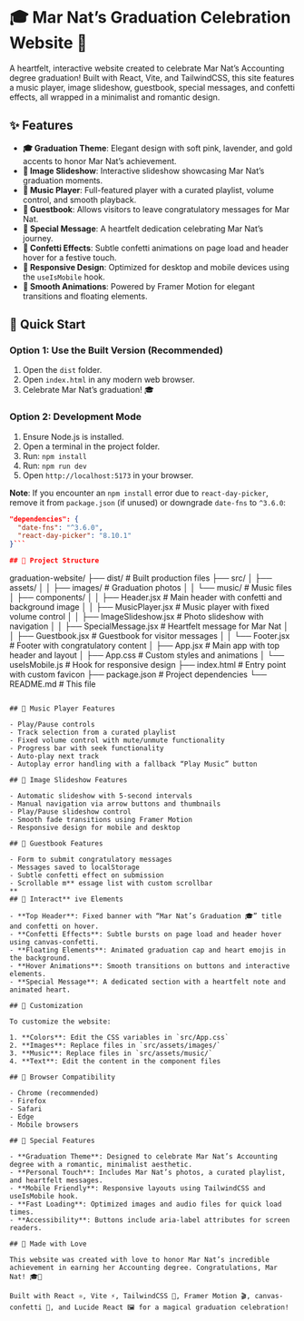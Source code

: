 # 🎓 Mar Nat’s Graduation Celebration Website 🎉

A heartfelt, interactive website created to celebrate Mar Nat’s Accounting degree graduation! Built with React, Vite, and TailwindCSS, this site features a music player, image slideshow, guestbook, special messages, and confetti effects, all wrapped in a minimalist and romantic design.

## ✨ Features

- **🎓 Graduation Theme**: Elegant design with soft pink, lavender, and gold accents to honor Mar Nat’s achievement.
- **📸 Image Slideshow**: Interactive slideshow showcasing Mar Nat’s graduation moments.
- **🎵 Music Player**: Full-featured player with a curated playlist, volume control, and smooth playback.
- **💌 Guestbook**: Allows visitors to leave congratulatory messages for Mar Nat.
- **💖 Special Message**: A heartfelt dedication celebrating Mar Nat’s journey.
- **🎊 Confetti Effects**: Subtle confetti animations on page load and header hover for a festive touch.
- **📱 Responsive Design**: Optimized for desktop and mobile devices using the `useIsMobile` hook.
- **🎨 Smooth Animations**: Powered by Framer Motion for elegant transitions and floating elements.

## 🚀 Quick Start

### Option 1: Use the Built Version (Recommended)

1. Open the `dist` folder.
2. Open `index.html` in any modern web browser.
3. Celebrate Mar Nat’s graduation! 🎓

### Option 2: Development Mode

1. Ensure Node.js is installed.
2. Open a terminal in the project folder.
3. Run: `npm install`
4. Run: `npm run dev`
5. Open `http://localhost:5173` in your browser.

**Note**: If you encounter an `npm install` error due to `react-day-picker`, remove it from `package.json` (if unused) or downgrade `date-fns` to `^3.6.0`:

````json
"dependencies": {
  "date-fns": "^3.6.0",
  "react-day-picker": "8.10.1"
}```

## 📁 Project Structure

````
graduation-website/
├── dist/                    # Built production files
├── src/
│   ├── assets/
│   │   ├── images/         # Graduation photos
│   │   └── music/          # Music files
│   ├── components/
│   │   ├── Header.jsx      # Main header with confetti and background image
│   │   ├── MusicPlayer.jsx # Music player with fixed volume control
│   │   ├── ImageSlideshow.jsx # Photo slideshow with navigation
│   │   ├── SpecialMessage.jsx # Heartfelt message for Mar Nat
│   │   ├── Guestbook.jsx   # Guestbook for visitor messages
│   │   └── Footer.jsx      # Footer with congratulatory content
│   ├── App.jsx             # Main app with top header and layout
│   ├── App.css             # Custom styles and animations
│   └── useIsMobile.js      # Hook for responsive design
├── index.html              # Entry point with custom favicon
├── package.json            # Project dependencies
└── README.md               # This file
````

## 🎵 Music Player Features

- Play/Pause controls
- Track selection from a curated playlist
- Fixed volume control with mute/unmute functionality
- Progress bar with seek functionality
- Auto-play next track
- Autoplay error handling with a fallback “Play Music” button

## 📸 Image Slideshow Features

- Automatic slideshow with 5-second intervals
- Manual navigation via arrow buttons and thumbnails
- Play/Pause slideshow control
- Smooth fade transitions using Framer Motion
- Responsive design for mobile and desktop

## 💌 Guestbook Features

- Form to submit congratulatory messages
- Messages saved to localStorage
- Subtle confetti effect on submission
- Scrollable m** essage list with custom scrollbar
**
## 🎊 Interact** ive Elements

- **Top Header**: Fixed banner with “Mar Nat’s Graduation 🎓” title and confetti on hover.
- **Confetti Effects**: Subtle bursts on page load and header hover using canvas-confetti.
- **Floating Elements**: Animated graduation cap and heart emojis in the background.
- **Hover Animations**: Smooth transitions on buttons and interactive elements.
- **Special Message**: A dedicated section with a heartfelt note and animated heart.

## 🎨 Customization

To customize the website:

1. **Colors**: Edit the CSS variables in `src/App.css`
2. **Images**: Replace files in `src/assets/images/`
3. **Music**: Replace files in `src/assets/music/`
4. **Text**: Edit the content in the component files

## 📱 Browser Compatibility

- Chrome (recommended)
- Firefox
- Safari
- Edge
- Mobile browsers

## 🎁 Special Features

- **Graduation Theme**: Designed to celebrate Mar Nat’s Accounting degree with a romantic, minimalist aesthetic.
- **Personal Touch**: Includes Mar Nat’s photos, a curated playlist, and heartfelt messages.
- **Mobile Friendly**: Responsive layouts using TailwindCSS and useIsMobile hook.
- **Fast Loading**: Optimized images and audio files for quick load times.
- **Accessibility**: Buttons include aria-label attributes for screen readers.

## 💝 Made with Love

This website was created with love to honor Mar Nat’s incredible achievement in earning her Accounting degree. Congratulations, Mar Nat! 🎓💖

Built with React ⚛️, Vite ⚡, TailwindCSS 🎨, Framer Motion 🎬, canvas-confetti 🎊, and Lucide React 🖼️ for a magical graduation celebration!
````
